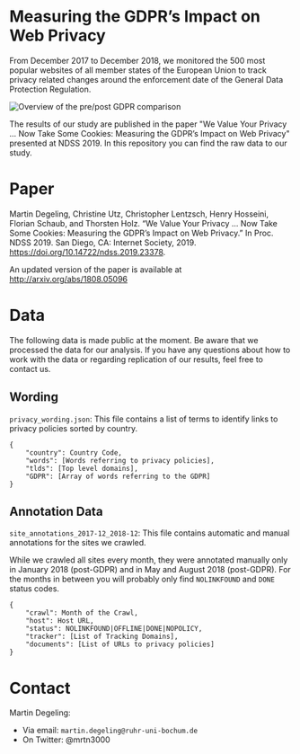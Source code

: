 # Measuring the GDPR’s Impact on Web Privacy

From December 2017 to December 2018, we monitored the 500 most popular websites of all member states of the European Union to track privacy related changes around the enforcement date of the General Data Protection Regulation.

![Overview of the pre/post GDPR comparison](https://raw.githubusercontent.com/RUB-SysSec/we-value-your-privacy/master/EU_overview.png)

The results of our study are published in the paper "We Value Your Privacy ... Now Take Some Cookies: Measuring the GDPR’s Impact on Web Privacy" presented at NDSS 2019.
In this repository you can find the raw data to our study. 



# Paper

Martin Degeling,  Christine Utz, Christopher Lentzsch, Henry Hosseini, Florian Schaub, and Thorsten Holz. “We Value Your Privacy ... Now Take Some Cookies: Measuring the GDPR’s Impact on Web Privacy.” In Proc. NDSS 2019. San Diego, CA: Internet Society, 2019. https://doi.org/10.14722/ndss.2019.23378.

An updated version of the paper is available at http://arxiv.org/abs/1808.05096


# Data

The following data is made public at the moment.
Be aware that we processed the data for our analysis. If you have any questions about how to work with the data or regarding replication of our results, feel free to contact us.

## Wording

`privacy_wording.json`: This file contains a list of terms to identify links to privacy policies sorted by country.

```
{
	"country": Country Code,
	"words": [Words referring to privacy policies],
	"tlds": [Top level domains],
	"GDPR": [Array of words referring to the GDPR]
}
```

## Annotation Data

`site_annotations_2017-12_2018-12`: This file contains automatic and manual annotations for the sites we crawled.

While we crawled all sites every month, they were annotated manually only in January 2018 (post-GDPR) and in May and August 2018 (post-GDPR).
For the months in between you will probably only find `NOLINKFOUND` and `DONE` status codes.


```
{
    "crawl": Month of the Crawl,
    "host": Host URL,
    "status": NOLINKFOUND|OFFLINE|DONE|NOPOLICY,
    "tracker": [List of Tracking Domains],
    "documents": [List of URLs to privacy policies]
}
```




# Contact

Martin Degeling:
* Via email: `martin.degeling@ruhr-uni-bochum.de`
* On Twitter: @mrtn3000
